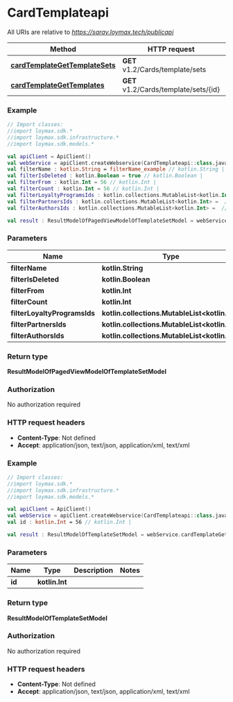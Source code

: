 # CardTemplateapi

All URIs are relative to *https://saray.loymax.tech/publicapi*

Method | HTTP request | Description
------------- | ------------- | -------------
[**cardTemplateGetTemplateSets**](CardTemplateapi.md#cardTemplateGetTemplateSets) | **GET** v1.2/Cards/template/sets | 
[**cardTemplateGetTemplates**](CardTemplateapi.md#cardTemplateGetTemplates) | **GET** v1.2/Cards/template/sets/{id} | 





### Example
```kotlin
// Import classes:
//import loymax.sdk.*
//import loymax.sdk.infrastructure.*
//import loymax.sdk.models.*

val apiClient = ApiClient()
val webService = apiClient.createWebservice(CardTemplateapi::class.java)
val filterName : kotlin.String = filterName_example // kotlin.String | 
val filterIsDeleted : kotlin.Boolean = true // kotlin.Boolean | 
val filterFrom : kotlin.Int = 56 // kotlin.Int | 
val filterCount : kotlin.Int = 56 // kotlin.Int | 
val filterLoyaltyProgramsIds : kotlin.collections.MutableList<kotlin.Int> =  // kotlin.collections.MutableList<kotlin.Int> | 
val filterPartnersIds : kotlin.collections.MutableList<kotlin.Int> =  // kotlin.collections.MutableList<kotlin.Int> | 
val filterAuthorsIds : kotlin.collections.MutableList<kotlin.Int> =  // kotlin.collections.MutableList<kotlin.Int> | 

val result : ResultModelOfPagedViewModelOfTemplateSetModel = webService.cardTemplateGetTemplateSets(filterName, filterIsDeleted, filterFrom, filterCount, filterLoyaltyProgramsIds, filterPartnersIds, filterAuthorsIds)
```

### Parameters

Name | Type | Description  | Notes
------------- | ------------- | ------------- | -------------
 **filterName** | **kotlin.String**|  | [optional]
 **filterIsDeleted** | **kotlin.Boolean**|  | [optional]
 **filterFrom** | **kotlin.Int**|  | [optional]
 **filterCount** | **kotlin.Int**|  | [optional]
 **filterLoyaltyProgramsIds** | **kotlin.collections.MutableList&lt;kotlin.Int&gt;**|  | [optional]
 **filterPartnersIds** | **kotlin.collections.MutableList&lt;kotlin.Int&gt;**|  | [optional]
 **filterAuthorsIds** | **kotlin.collections.MutableList&lt;kotlin.Int&gt;**|  | [optional]

### Return type

**ResultModelOfPagedViewModelOfTemplateSetModel**

### Authorization

No authorization required

### HTTP request headers

 - **Content-Type**: Not defined
 - **Accept**: application/json, text/json, application/xml, text/xml




### Example
```kotlin
// Import classes:
//import loymax.sdk.*
//import loymax.sdk.infrastructure.*
//import loymax.sdk.models.*

val apiClient = ApiClient()
val webService = apiClient.createWebservice(CardTemplateapi::class.java)
val id : kotlin.Int = 56 // kotlin.Int | 

val result : ResultModelOfTemplateSetModel = webService.cardTemplateGetTemplates(id)
```

### Parameters

Name | Type | Description  | Notes
------------- | ------------- | ------------- | -------------
 **id** | **kotlin.Int**|  |

### Return type

**ResultModelOfTemplateSetModel**

### Authorization

No authorization required

### HTTP request headers

 - **Content-Type**: Not defined
 - **Accept**: application/json, text/json, application/xml, text/xml

